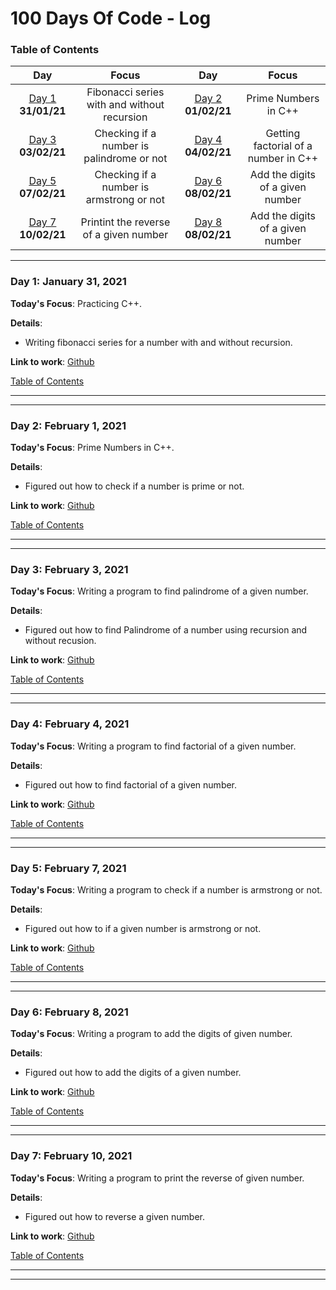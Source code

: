 
# 100 Days Of Code - Log
<a name="toc"></a>
### Table of Contents 
|Day|Focus|Day|Focus|
|:---:|:-----:|:---:|:-----:|
|[Day 1](#day-1) **31/01/21**|Fibonacci series with and without recursion|[Day 2](#day-2) **01/02/21**|Prime Numbers in C++|
|[Day 3](#day-3) **03/02/21**|Checking if a number is palindrome or not|[Day 4](#day-4) **04/02/21**|Getting factorial of a number in C++|
|[Day 5](#day-5) **07/02/21**|Checking if a number is armstrong or not|[Day 6](#day-6) **08/02/21**|Add the digits of a given number|
|[Day 7](#day-7) **10/02/21**|Printint the reverse of a given number|[Day 8](#day-8) **08/02/21**|Add the digits of a given number|


----------
<a name="day-1"></a>
### Day 1: January 31, 2021 

**Today's Focus**: Practicing C++.

**Details**:

 - Writing fibonacci series for a number with and without recursion.
 
**Link to work**: [Github](https://github.com/getemratan/CPP-Programs/blob/master/FibonacciSeries.cpp)

[Table of Contents](#toc)

----------
----------
<a name="day-2"></a>
### Day 2: February 1, 2021 

**Today's Focus**: Prime Numbers in C++.

**Details**:

 - Figured out how to check if a number is prime or not.
 
**Link to work**: [Github](https://github.com/getemratan/CPP-Programs/blob/master/PrimeNumber.cpp)

[Table of Contents](#toc)

----------
----------
<a name="day-3"></a>
### Day 3: February 3, 2021 

**Today's Focus**: Writing a program to find palindrome of a given number.

**Details**:

 - Figured out how to find Palindrome of a number using recursion and without recusion.
 
**Link to work**: [Github](https://github.com/getemratan/CPP-Programs/blob/master/PalindromeNumber.cpp)

[Table of Contents](#toc)

----------
----------
<a name="day-4"></a>
### Day 4: February 4, 2021 

**Today's Focus**: Writing a program to find factorial of a given number.

**Details**:

 - Figured out how to find factorial of a given number.
 
**Link to work**: [Github](https://github.com/getemratan/CPP-Programs/blob/master/FactorialProg.cpp)

[Table of Contents](#toc)

----------
----------
<a name="day-5"></a>
### Day 5: February 7, 2021 

**Today's Focus**: Writing a program to check if a number is armstrong or not.

**Details**:

 - Figured out how to if a given number is armstrong or not.
 
**Link to work**: [Github](https://github.com/getemratan/CPP-Programs/blob/master/ArmstrongNumber.cpp)

[Table of Contents](#toc)

----------
----------
<a name="day-6"></a>
### Day 6: February 8, 2021 

**Today's Focus**: Writing a program to add the digits of given number.

**Details**:

 - Figured out how to add the digits of a given number.
 
**Link to work**: [Github](https://github.com/getemratan/CPP-Programs/blob/master/SumOfDigits.cpp)

[Table of Contents](#toc)

----------
----------
<a name="day-7"></a>
### Day 7: February 10, 2021 

**Today's Focus**: Writing a program to print the reverse of given number.

**Details**:

 - Figured out how to reverse a given number.
 
**Link to work**: [Github](https://github.com/getemratan/CPP-Programs/blob/master/ReverseNum.cpp)

[Table of Contents](#toc)

----------
----------
